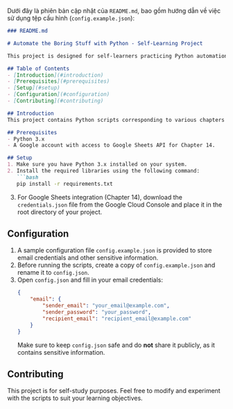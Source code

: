 Dưới đây là phiên bản cập nhật của `README.md`, bao gồm hướng dẫn về việc sử dụng tệp cấu hình (`config.example.json`):

```markdown
### README.md

# Automate the Boring Stuff with Python - Self-Learning Project

This project is designed for self-learners practicing Python automation tasks inspired by "Automate the Boring Stuff with Python." The project is divided into various chapters, each focusing on different automation techniques like web scraping, file handling, working with spreadsheets, and more.

## Table of Contents
- [Introduction](#introduction)
- [Prerequisites](#prerequisites)
- [Setup](#setup)
- [Configuration](#configuration)
- [Contributing](#contributing)

## Introduction
This project contains Python scripts corresponding to various chapters from "Automate the Boring Stuff with Python." You can import these files into `main.py` and test their functions to get hands-on experience with RPA (Robotic Process Automation) tasks.

## Prerequisites
- Python 3.x
- A Google account with access to Google Sheets API for Chapter 14.

## Setup
1. Make sure you have Python 3.x installed on your system.
2. Install the required libraries using the following command:
   ```bash
   pip install -r requirements.txt
   ```
3. For Google Sheets integration (Chapter 14), download the `credentials.json` file from the Google Cloud Console and place it in the root directory of your project.

## Configuration
1. A sample configuration file `config.example.json` is provided to store email credentials and other sensitive information.
2. Before running the scripts, create a copy of `config.example.json` and rename it to `config.json`.
3. Open `config.json` and fill in your email credentials:
   ```json
   {
       "email": {
           "sender_email": "your_email@example.com",
           "sender_password": "your_password",
           "recipient_email": "recipient_email@example.com"
       }
   }
   ```
   Make sure to keep `config.json` safe and do **not** share it publicly, as it contains sensitive information.

## Contributing
This project is for self-study purposes. Feel free to modify and experiment with the scripts to suit your learning objectives.
